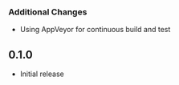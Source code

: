 
### Additional Changes

- Using AppVeyor for continuous build and test

## 0.1.0

- Initial release
